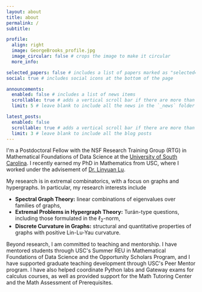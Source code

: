 ```yaml
---
layout: about
title: about
permalink: /
subtitle:

profile:
  align: right
  image: GeorgeBrooks_profile.jpg
  image_circular: false # crops the image to make it circular
  more_info:

selected_papers: false # includes a list of papers marked as "selected={true}"
social: true # includes social icons at the bottom of the page

announcements:
  enabled: false # includes a list of news items
  scrollable: true # adds a vertical scroll bar if there are more than 3 news items
  limit: 5 # leave blank to include all the news in the `_news` folder

latest_posts:
  enabled: false
  scrollable: true # adds a vertical scroll bar if there are more than 3 new posts items
  limit: 3 # leave blank to include all the blog posts
---
```


I'm a Postdoctoral Fellow with the NSF Research Training Group (RTG) in Mathematical Foundations of Data Science at the [University of South Carolina](https://sc.edu/study/colleges_schools/artsandsciences/mathematics/index.php). I recently earned my PhD in Mathematics from USC, where I worked under the advisement of [Dr. Linyuan Lu](https://people.math.sc.edu/lu/).

My research is in extremal combinatorics, with a focus on graphs and hypergraphs. In particular, my research interests include

- **Spectral Graph Theory:** linear combinations of eigenvalues over families of graphs,
- **Extremal Problems in Hypergraph Theory:** Turán-type questions, including those formulated in the ℓ<sub>2</sub>-norm,
- **Discrete Curvature in Graphs:** structural and quantitative properties of graphs with positive Lin-Lu-Yau curvature.

Beyond research, I am committed to teaching and mentorship. I have mentored students through USC's Summer REU in Mathematical Foundations of Data Science and the Opportunity Scholars Program, and I have supported graduate teaching development through USC's Peer Mentor program. I have also helped coordinate Python labs and Gateway exams for calculus courses, as well as provided support for the Math Tutoring Center and the Math Assessment of Prerequisites.
